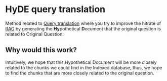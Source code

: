 # HyDE query translation
Method related to [Query translation](Query%20translation.md) where you try to improve the hitrate of [RAG](RAG.md) by generating the **Hy**pothetical **D**ocument that the original question is related to Original Question. 

## Why would this work?
Intuitively, we hope that this Hypothetical Document will be more closely related to the chunks we could find in the Indexed database, thus, we hope to find the chunks that are more closely related to the original question.